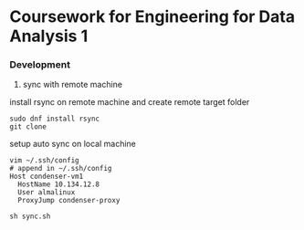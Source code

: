 # Coursework for Engineering for Data Analysis 1

### Development

1. sync with remote machine

install rsync on remote machine and create remote target folder

```
sudo dnf install rsync
git clone
```

setup auto sync on local machine

```
vim ~/.ssh/config
# append in ~/.ssh/config
Host condenser-vm1
  HostName 10.134.12.8
  User almalinux
  ProxyJump condenser-proxy

sh sync.sh
```
